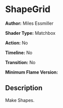 # ShapeGrid

**Author:** Miles Essmiller

**Shader Type:** Matchbox

**Action:** No

**Timeline:** No

**Transition:** No

**Minimum Flame Version:** 


## Description
Make Shapes.
